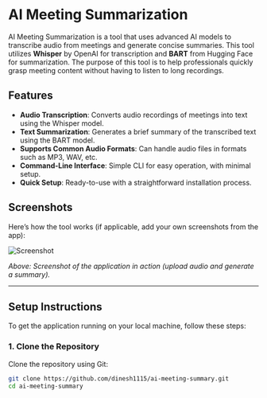 # AI Meeting Summarization

AI Meeting Summarization is a tool that uses advanced AI models to transcribe audio from meetings and generate concise summaries. This tool utilizes **Whisper** by OpenAI for transcription and **BART** from Hugging Face for summarization. The purpose of this tool is to help professionals quickly grasp meeting content without having to listen to long recordings.

## Features

- **Audio Transcription**: Converts audio recordings of meetings into text using the Whisper model.
- **Text Summarization**: Generates a brief summary of the transcribed text using the BART model.
- **Supports Common Audio Formats**: Can handle audio files in formats such as MP3, WAV, etc.
- **Command-Line Interface**: Simple CLI for easy operation, with minimal setup.
- **Quick Setup**: Ready-to-use with a straightforward installation process.

## Screenshots

Here’s how the tool works (if applicable, add your own screenshots from the app):

![Screenshot](https://via.placeholder.com/600x400?text=Meeting+Summarization+Tool)

*Above: Screenshot of the application in action (upload audio and generate a summary).*

---

## Setup Instructions

To get the application running on your local machine, follow these steps:

### 1. Clone the Repository

Clone the repository using Git:

```bash
git clone https://github.com/dinesh1115/ai-meeting-summary.git
cd ai-meeting-summary
